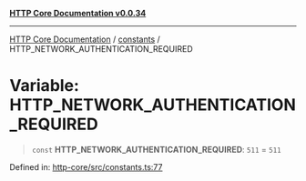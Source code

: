 [**HTTP Core Documentation v0.0.34**](../../README.md)

***

[HTTP Core Documentation](../../modules.md) / [constants](../README.md) / HTTP\_NETWORK\_AUTHENTICATION\_REQUIRED

# Variable: HTTP\_NETWORK\_AUTHENTICATION\_REQUIRED

> `const` **HTTP\_NETWORK\_AUTHENTICATION\_REQUIRED**: `511` = `511`

Defined in: [http-core/src/constants.ts:77](https://github.com/stonemjs/http-core/blob/fb38b6d1cb0bd2bb4e252ff611571ec3c006aa1e/src/constants.ts#L77)
